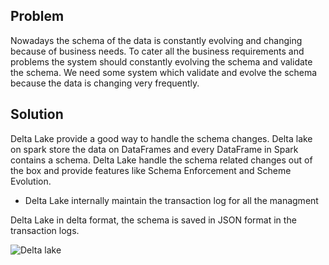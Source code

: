 
## Problem
Nowadays the schema of the data is constantly evolving and changing because of business needs. To cater all the business requirements and problems the system should constantly evolving the schema and validate the schema. We need some system which validate and evolve the schema because the data is changing very frequently.

## Solution
Delta Lake provide a good way to handle the schema changes. Delta lake on spark store the data on DataFrames and every DataFrame in Spark contains a schema. Delta Lake handle the schema related changes out of the box and provide features like Schema Enforcement and Scheme Evolution.

 - Delta Lake internally maintain the transaction log for all the managment 

Delta Lake in delta format, the schema is saved in JSON format in the transaction logs.

![Delta lake](https://github.com/gurditsingh/blog/blob/gh-pages/_screenshots/dl_ep3.jpg?raw=true)

<!--stackedit_data:
eyJoaXN0b3J5IjpbLTExMjE0MzA1MDYsLTE2NDMyNjE2NDMsLT
E5MjgwMDc0ODksNzQ3MDU5MDc5LDY3MTUyODUxNSwtNjkxODE3
ODQ0LDEyNTUxMDg2LC0zMDIyMTM1NjksLTY2NzUxODUwMywtMT
Y3MDI4NTM3MiwyMDk1OTQ3NTc4LDEyNjAwMTIyMjMsMTI1MDU1
Njg1MCw2MTk4NjI1OTIsLTE3NTc0MjM0NDYsLTE4MTcyMTk0LD
IxMTQyMTU1OTQsMTA0NjYyMTQsLTEzMDU1MjM1NjcsLTE0NTk5
Mjc1NzVdfQ==
-->
